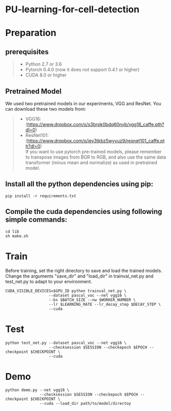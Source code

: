PU-learning-for-cell-detection
=======
# Preparation
## prerequisites
>* Python 2.7 or 3.6
>* Pytorch 0.4.0 (now it does not support 0.4.1 or higher)
>* CUDA 8.0 or higher
## Pretrained Model
We used two pretrained models in our experiments, VGG and ResNet. You can download these two models from:
>* VGG16:(https://www.dropbox.com/s/s3brpk0bdq60nyb/vgg16_caffe.pth?dl=0)
>* ResNet101:(https://www.dropbox.com/s/iev3tkbz5wyyuz9/resnet101_caffe.pth?dl=0)<br>
If you want to use pytorch pre-trained models, please remember to transpose images from BGR to RGB, and also use the same data transformer (minus mean and normalize) as used in pretrained model.
## Install all the python dependencies using pip:
```
pip install -r requirements.txt
```
## Compile the cuda dependencies using following simple commands:
```
cd lib
sh make.sh
```
# Train
Before training, set the right directory to save and load the trained models. Change the arguments "save_dir" and "load_dir" in trainval_net.py and test_net.py to adapt to your environment.
```
CUDA_VISIBLE_DEVICES=$GPU_ID python trainval_net.py \
                   --dataset pascal_voc --net vgg16 \
                   --bs $BATCH_SIZE --nw $WORKER_NUMBER \
                   --lr $LEARNING_RATE --lr_decay_step $DECAY_STEP \
                   --cuda
```
# Test
```
python test_net.py --dataset pascal_voc --net vgg16 \
                   --checksession $SESSION --checkepoch $EPOCH --checkpoint $CHECKPOINT \
                   --cuda
```
# Demo
```
python demo.py --net vgg16 \
               --checksession $SESSION --checkepoch $EPOCH --checkpoint $CHECKPOINT \
               --cuda --load_dir path/to/model/directoy
```
